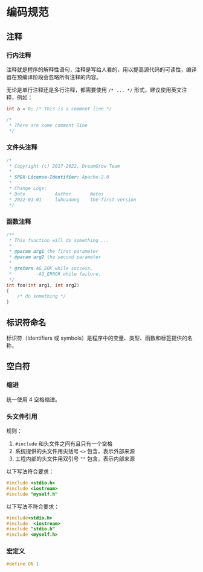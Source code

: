 # 编码规范

## 注释

### 行内注释

注释就是程序的解释性语句，注释是写给人看的，用以提高源代码的可读性，编译器在预编译阶段会忽略所有注释的内容。

无论是单行注释还是多行注释，都需要使用 `/* ... */` 形式，建议使用英文注释，例如：

```c
int a = 0; /* This is a comment line */

/*
 * There are some comment line
 */

```

### 文件头注释

```c
/*
 * Copyright (c) 2017-2022, DreamGrow Team
 *
 * SPDX-License-Identifier: Apache-2.0
 *
 * Change Logs:
 * Date           Author       Notes
 * 2022-01-01     luhuadong    the first version
 */
```

### 函数注释

```c
/**
 * This function will do something ...
 *
 * @param arg1 the first parameter
 * @param arg2 the second parameter
 *
 * @return AG_EOK while success, 
 *         -AG_ERROR while failure.
 */
int foo(int arg1, int arg2)
{
    /* do something */
}
```

## 标识符命名

标识符（Identifiers 或 symbols）是程序中的变量、类型、函数和标签提供的名称，

## 空白符

### 缩进

统一使用 4 空格缩进。


### 头文件引用

规则：

1. `#include` 和头文件之间有且只有一个空格
2. 系统提供的头文件用尖括号 `<>` 包含，表示外部来源
3. 工程内部的头文件用双引号 `""` 包含，表示内部来源

以下写法符合要求：

```c
#include <stdio.h>
#include <iostream>
#include "myself.h"
```

以下写法不符合要求：

```c
#include<stdio.h>
#include  <iostream>
#include "stdio.h"
#include <myself.h>
```

### 宏定义


```c
#define ON 1
```